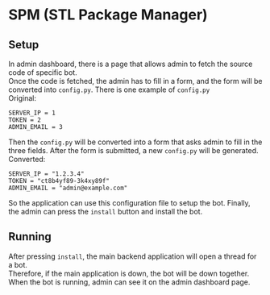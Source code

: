 # SPM (STL Package Manager)
## Setup
In admin dashboard, there is a page that allows admin to fetch the source code of specific bot.  
Once the code is fetched, the admin has to fill in a form, and the form will be converted into `config.py`.
There is one example of `config.py`  
Original:
```
SERVER_IP = 1
TOKEN = 2
ADMIN_EMAIL = 3
```
Then the `config.py` will be converted into a form that asks admin to fill in the three fields. After the form is submitted, a new `config.py` will be generated.  
Converted:
```
SERVER_IP = "1.2.3.4"
TOKEN = "ct8b4yf89-3k4xy89f"
ADMIN_EMAIL = "admin@example.com"
```
So the application can use this configuration file to setup the bot.
Finally, the admin can press the `install` button and install the bot.

## Running
After pressing `install`, the main backend application will open a thread for a bot.  
Therefore, if the main application is down, the bot will be down together.  
When the bot is running, admin can see it on the admin dashboard page.
